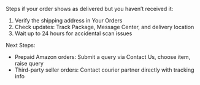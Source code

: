 Steps if your order shows as delivered but you haven’t received it:
1. Verify the shipping address in Your Orders
2. Check updates: Track Package, Message Center, and delivery location
3. Wait up to 24 hours for accidental scan issues

Next Steps:
- Prepaid Amazon orders: Submit a query via Contact Us, choose item, raise query
- Third-party seller orders: Contact courier partner directly with tracking info

